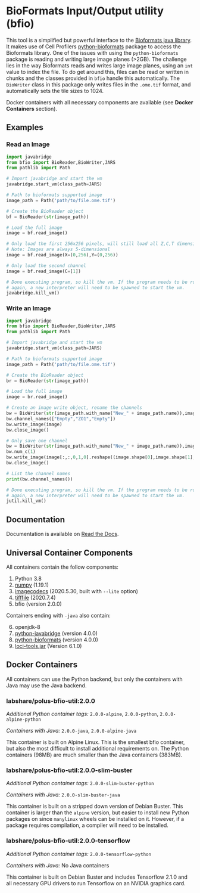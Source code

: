 # **B**io**F**ormats **I**nput/**O**utput utility (bfio)

This tool is a simplified but powerful interface to the [Bioformats java library](https://www.openmicroscopy.org/bio-formats/). It makes use of Cell Profilers [python-bioformats](https://github.com/CellProfiler/python-bioformats) package to access the Bioformats library. One of the issues with using the `python-bioformats` package is reading and writing large image planes (>2GB). The challenge lies in the way Bioformats reads and writes large image planes, using an `int` value to index the file. To do get around this, files can be read or written in chunks and the classes provided in `bfio` handle this automatically. The `BioWriter` class in this package only writes files in the `.ome.tif` format, and automatically sets the tile sizes to 1024.

Docker containers with all necessary components are available (see **Docker Containers** section).

## Examples

### Read an Image

```python
import javabridge
from bfio import BioReader,BioWriter,JARS
from pathlib import Path

# Import javabridge and start the vm
javabridge.start_vm(class_path=JARS)

# Path to bioformats supported image
image_path = Path('path/to/file.ome.tif')

# Create the BioReader object
bf = BioReader(str(image_path))

# Load the full image
image = bf.read_image()

# Only load the first 256x256 pixels, will still load all Z,C,T dimensions
# Note: Images are always 5-dimensional
image = bf.read_image(X=(0,256),Y=(0,256))

# Only load the second channel
image = bf.read_image(C=[1])

# Done executing program, so kill the vm. If the program needs to be run
# again, a new interpreter will need to be spawned to start the vm.
javabridge.kill_vm()
```

### Write an Image

```python
import javabridge
from bfio import BioReader,BioWriter,JARS
from pathlib import Path

# Import javabridge and start the vm
javabridge.start_vm(class_path=JARS)

# Path to bioformats supported image
image_path = Path('path/to/file.ome.tif')

# Create the BioReader object
br = BioReader(str(image_path))

# Load the full image
image = br.read_image()

# Create an image write object, rename the channels
bw = BioWriter(str(image_path.with_name("New_" + image_path.name)),image=image)
bw.channel_names(["Empty","ZO1","Empty"])
bw.write_image(image)
bw.close_image()

# Only save one channel
bw = BioWriter(str(image_path.with_name("New_" + image_path.name)),image=image)
bw.num_c(1)
bw.write_image(image[:,:,0,1,0].reshape((image.shape[0],image.shape[1],1,1,1)))
bw.close_image()

# List the channel names
print(bw.channel_names())

# Done executing program, so kill the vm. If the program needs to be run
# again, a new interpreter will need to be spawned to start the vm.
jutil.kill_vm()
```

## Documentation

Documentation is available on [Read the Docs](https://bfio.readthedocs.io/en/latest/).

## Universal Container Components

All containers contain the follow components:

1. Python 3.8
2. [numpy](https://pypi.org/project/numpy/1.19.1/) (1.19.1)
3. [imagecodecs](https://pypi.org/project/imagecodecs/2020.5.30/) (2020.5.30, built with `--lite` option)
4. [tifffile](https://pypi.org/project/tifffile/2020.7.4/) (2020.7.4)
5. bfio (version 2.0.0)

Containers ending with `-java` also contain:

6. openjdk-8
7. [python-javabridge](https://pypi.org/project/python-javabridge/4.0.0/) (version 4.0.0)
8. [python-bioformats](https://pypi.org/project/python-bioformats/4.0.0/) (version 4.0.0)
9. [loci-tools.jar](https://downloads.openmicroscopy.org/bio-formats/6.1.0/artifacts/) (Version 6.1.0)

## Docker Containers

All containers can use the Python backend, but only the containers with Java may
use the Java backend. 

### labshare/polus-bfio-util:2.0.0

*Additional Python container tags:* `2.0.0-alpine`, `2.0.0-python`,
`2.0.0-alpine-python`

*Containers with Java:* `2.0.0-java`, `2.0.0-alpine-java`

This container is built on Alpine Linux. This is the smallest bfio container,
but also the most difficult to install additional requirements on. The Python
containers (98MB) are much smaller than the Java containers (383MB).

### labshare/polus-bfio-util:2.0.0-slim-buster

*Additional Python container tags:* `2.0.0-slim-buster-python`

*Containers with Java:* `2.0.0-slim-buster-java`

This container is built on a stripped down version of Debian Buster. This
container is larger than the `alpine` version, but easier to install new Python
packages on since `manylinux` wheels can be installed on it. However, if a
package requires compilation, a compiler will need to be installed.

### labshare/polus-bfio-util:2.0.0-tensorflow

*Additional Python container tags:* `2.0.0-tensorflow-python`

*Containers with Java:* No Java containers

This container is built on Debian Buster and includes Tensorflow 2.1.0 and all
necessary GPU drivers to run Tensorflow on an NVIDIA graphics card.